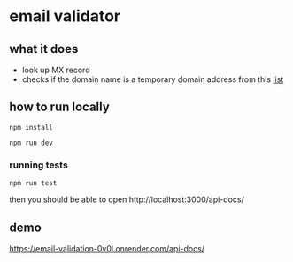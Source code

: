 # email validator

## what it does

- look up MX record
- checks if the domain name is a temporary domain address from this [list](https://github.com/disposable/disposable)

## how to run locally

`npm install`

`npm run dev`

### running tests

`npm run test`

then you should be able to open http://localhost:3000/api-docs/

## demo

https://email-validation-0v0l.onrender.com/api-docs/
